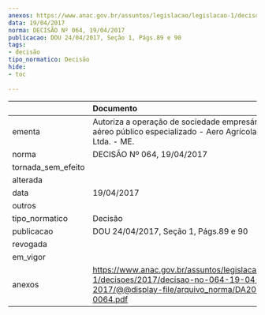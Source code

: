 ```yaml
---
anexos: https://www.anac.gov.br/assuntos/legislacao/legislacao-1/decisoes/2017/decisao-no-064-19-04-2017/@@display-file/arquivo_norma/DA2017-0064.pdf
data: 19/04/2017
norma: DECISÃO Nº 064, 19/04/2017
publicacao: DOU 24/04/2017, Seção 1, Págs.89 e 90
tags:
- decisão
tipo_normatico: Decisão
hide: 
- toc 
 
---
```


|                    | Documento                                                                                                                                     |
|:-------------------|:----------------------------------------------------------------------------------------------------------------------------------------------|
| ementa             | Autoriza a operação de sociedade empresária de serviço aéreo público especializado - Aero Agrícola Medianeira Ltda. - ME.                     |
| norma              | DECISÃO Nº 064, 19/04/2017                                                                                                                    |
| tornada_sem_efeito |                                                                                                                                               |
| alterada           |                                                                                                                                               |
| data               | 19/04/2017                                                                                                                                    |
| outros             |                                                                                                                                               |
| tipo_normatico     | Decisão                                                                                                                                       |
| publicacao         | DOU 24/04/2017, Seção 1, Págs.89 e 90                                                                                                         |
| revogada           |                                                                                                                                               |
| em_vigor           |                                                                                                                                               |
| anexos             | https://www.anac.gov.br/assuntos/legislacao/legislacao-1/decisoes/2017/decisao-no-064-19-04-2017/@@display-file/arquivo_norma/DA2017-0064.pdf |